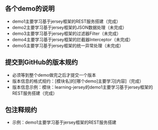 ## 各个demo的说明
- demo1主要学习基于jersey框架的REST服务搭建（完成）
- demo2主要学习基于jersey框架的JSON数据处理（未完成）
- demo3主要学习基于jersey框架的过滤器Filter（未完成）
- demo4主要学习基于jersey框架的拦截器Interceptor（未完成）
- demo5主要学习基于jersey框架的统一异常处理（未完成）



## 提交到GitHub的版本规约
- 必须等到整个demo做完之后才提交一个版本
- 版本信息的格式规约：[模块名]的[哪个demo]主要学习[内容]（完成）
- 版本信息示例：模块：learning-jersey的demo1主要学习基于jersey框架的REST服务搭建（完成）



## 包注释规约
- 示例：demo1主要学习基于jersey框架的REST服务搭建
